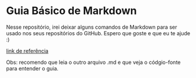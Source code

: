 # Guia Básico de Markdown
Nesse repositório, irei deixar alguns comandos de Markdown para ser usado nos seus repositórios do GitHub.
Espero que goste e que eu te ajude :)

[link de referência](https://docs.pipz.com/central-de-ajuda/learning-center/guia-basico-de-markdown#open)

Obs: recomendo que leia o outro arquivo .md e que veja o códgio-fonte para entender o guia.
